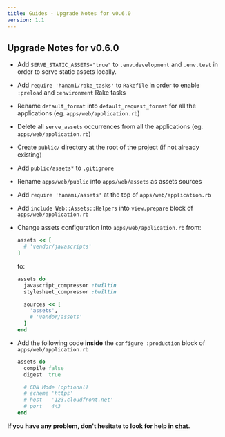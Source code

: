 ```yaml
---
title: Guides - Upgrade Notes for v0.6.0
version: 1.1
---
```


## Upgrade Notes for v0.6.0

  * Add `SERVE_STATIC_ASSETS="true"` to `.env.development` and `.env.test` in order to serve static assets locally.

  * Add `require 'hanami/rake_tasks'` to `Rakefile` in order to enable `:preload` and `:environment` Rake tasks

  * Rename `default_format` into `default_request_format` for all the applications (eg. `apps/web/application.rb`)

  * Delete all `serve_assets` occurrences from all the applications (eg. `apps/web/application.rb`)

  * Create `public/` directory at the root of the project (if not already existing)

  * Add `public/assets*` to `.gitignore`

  * Rename `apps/web/public` into `apps/web/assets` as assets sources

  * Add `require 'hanami/assets'` at the top of `apps/web/application.rb`

  * Add `include Web::Assets::Helpers` into `view.prepare` block of `apps/web/application.rb`

  * Change assets configuration into `apps/web/application.rb` from:

    ```ruby
    assets << [
      # 'vendor/javascripts'
    ]
    ```

    to:

    ```ruby
    assets do
      javascript_compressor :builtin
      stylesheet_compressor :builtin

      sources << [
        'assets',
        # 'vendor/assets'
      ]
    end
    ```

  * Add the following code **inside** the `configure :production` block of `apps/web/application.rb`

    ```ruby
    assets do
      compile false
      digest  true

      # CDN Mode (optional)
      # scheme 'https'
      # host   '123.cloudfront.net'
      # port   443
    end
    ```

**If you have any problem, don't hesitate to look for help in [chat](http://chat.hanamirb.org).**
